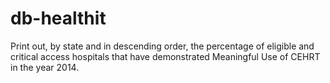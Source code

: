 # db-healthit
Print out, by state and in descending order, the percentage of eligible and critical access hospitals that have demonstrated Meaningful Use of CEHRT in the year 2014.
